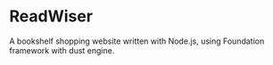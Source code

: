 
# ReadWiser

A bookshelf shopping website written with Node.js, using Foundation framework with dust engine. 

